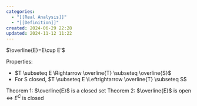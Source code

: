 ```yaml
---
categories:
  - "[[Real Analysis]]"
  - "[[Definition]]"
created: 2024-06-29 22:28
updated: 2024-11-12 11:22
---
```

$\overline{E}=E\cup E'$ 

Properties:
- $T \subseteq E \Rightarrow \overline{T} \subseteq \overline{S}$ 
- For S closed, $T \subseteq E \Leftrightarrow \overline{T} \subseteq S$ 

Theorem 1: $\overline{E}$ is a closed set
Theorem 2: $\overline{E}$ is open $\Leftrightarrow$ $E^C$ is closed
